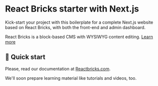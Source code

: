 # React Bricks starter with Next.js

Kick-start your project with this boilerplate for a complete Next.js website based on React Bricks, with both the front-end and admin dashboard.

React Bricks is a block-based CMS with WYSIWYG content editing. [Learn more](https://reactbricks.com)

## 🚀 Quick start

Please, read our documentation at [Reactbricks.com](https://reactbricks.com).

We'll soon prepare learning material like tutorials and videos, too.
